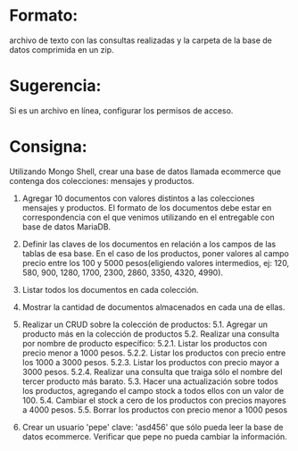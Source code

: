 # Formato: 
archivo de texto con las consultas realizadas y la carpeta de la base de datos comprimida en un zip. 

# Sugerencia:
Si es un archivo en línea, configurar los permisos de acceso.

# Consigna:
Utilizando Mongo Shell, crear una base de datos llamada ecommerce que contenga dos colecciones: mensajes y productos.

1. Agregar 10 documentos con valores distintos a las colecciones mensajes y productos. El formato de los documentos debe estar en correspondencia con el que venimos utilizando en el entregable con base de datos MariaDB. 

2. Definir las claves de los documentos en relación a los campos de las tablas de esa base. En el caso de los productos, poner valores al campo precio entre los 100 y 5000 pesos(eligiendo valores intermedios, ej: 120, 580, 900, 1280, 1700, 2300, 2860, 3350, 4320, 4990). 

3. Listar todos los documentos en cada colección.

4. Mostrar la cantidad de documentos almacenados en cada una de ellas.

5. Realizar un CRUD sobre la colección de productos:
    5.1. Agregar un producto más en la colección de productos 
    5.2. Realizar una consulta por nombre de producto específico:
            5.2.1. Listar los productos con precio menor a 1000 pesos.
            5.2.2. Listar los productos con precio entre los 1000 a 3000 pesos.
            5.2.3. Listar los productos con precio mayor a 3000 pesos.
            5.2.4. Realizar una consulta que traiga sólo el nombre del tercer producto más barato.
    5.3. Hacer una actualización sobre todos los productos, agregando el campo stock a todos ellos con un valor de 100.
    5.4. Cambiar el stock a cero de los productos con precios mayores a 4000 pesos. 
    5.5. Borrar los productos con precio menor a 1000 pesos 
6. Crear un usuario 'pepe' clave: 'asd456' que sólo pueda leer la base de datos ecommerce. Verificar que pepe no pueda cambiar la información.
